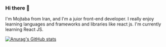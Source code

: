 ### Hi there 👋

I'm Mojtaba from Iran, and I'm a juior front-end developer. I really enjoy learning languages and frameworks and libraries like react js. 
I'm currently learning React JS.
 
[![Anurag's GitHub stats](https://github-readme-stats.vercel.app/api?username=mojtabapaarsa)](https://github.com/anuraghazra/github-readme-stats)
